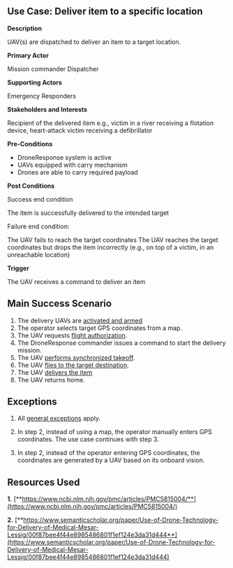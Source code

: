 ## Use Case: Deliver item to a specific location

**Description**

UAV(s) are dispatched to deliver an item to a target location.

**Primary Actor**

Mission commander
Dispatcher 

**Supporting Actors**

Emergency Responders

**Stakeholders and Interests**

Recipient of the delivered item e.g., victim in a river receiving a flotation device, heart-attack victim receiving a defibrillator

**Pre-Conditions**

- DroneResponse system is active
- UAVs equipped with carry mechanism
- Drones are able to carry required payload

**Post Conditions**

Success end condition

The item is successfully delivered to the intended target

Failure end condition:

The UAV fails to reach the target coordinates
The UAV reaches the target coordinates but drops the item incorrectly (e.g., on top of a victim, in an unreachable location)

**Trigger**

The UAV receives a command to deliver an item


## Main Success Scenario

1. The delivery UAVs are [activated and armed](../supporting/ActivateAndArm.md)
2. The operator selects target GPS coordinates from a map. 
3. The UAV requests [flight authorization](../supporting/FlightAuthorization.md).
4. The DroneResponse commander issues a command to start the delivery mission.
5. The UAV [performs synchronized takeoff](../supporting/SynchronizedTakeoff.md).
6. The UAV [flies to the target destination](../supporting/FlyToDestination.md).
7. The UAV [delivers the item](../supporting/ItemDrop.md)
7. The UAV returns home. 

## Exceptions

1. All [general exceptions](../../README.md#GeneralExceptions) apply.

2. In step 2, instead of using a map, the operator manually enters GPS coordinates.  The use case continues with step 3.

3. In step 2, instead of the operator entering GPS coordinates, the coordinates are generated by a UAV based on its onboard vision.

## Resources Used

**1.** [**https://www.ncbi.nlm.nih.gov/pmc/articles/PMC5815004/**](https://www.ncbi.nlm.nih.gov/pmc/articles/PMC5815004/)

**2.** [**https://www.semanticscholar.org/paper/Use-of-Drone-Technology-for-Delivery-of-Medical-Mesar-Lessig/00f87bee4f44e8985486801f1ef124e3da31d444**](https://www.semanticscholar.org/paper/Use-of-Drone-Technology-for-Delivery-of-Medical-Mesar-Lessig/00f87bee4f44e8985486801f1ef124e3da31d444)
